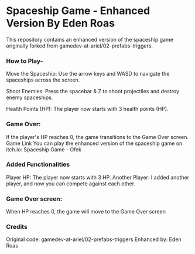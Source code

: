 # Spaceship Game - Enhanced Version By Eden Roas
This repository contains an enhanced version of the spaceship game originally forked from gamedev-at-ariel/02-prefabs-triggers. 

### How to Play-

Move the Spaceship:
Use the arrow keys and WASD to navigate the spaceships across the screen.

Shoot Enemies: Press the spacebar & Z to shoot projectiles and destroy enemy spaceships.

Health Points (HP): The player now starts with 3 health points (HP).

### Game Over: 
If the player's HP reaches 0, the game transitions to the Game Over screen.
Game Link
You can play the enhanced version of the spaceship game on itch.io: Spaceship Game - Ofek

### Added Functionalities
Player HP:
The player now starts with 3 HP.
Another Player:
I added another player, and now you can compete against each other.

### Game Over screen:
When HP reaches 0, the game will move to the Game Over screen

### Credits
Original code: gamedev-at-ariel/02-prefabs-triggers
Enhanced by: Eden Roas
